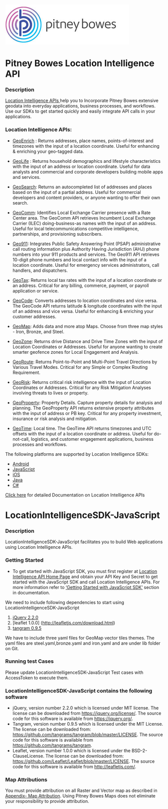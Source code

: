 ![Pitney Bowes](/PitneyBowes_Logo.jpg)

# Pitney Bowes Location Intelligence API

### Description
[Location Intelligence APIs ](http://developer.pitneybowes.com/en/location-intelligence.html) help you to Incorporate Pitney Bowes extensive geodata into everyday applications, business processes, and workflows. Use our SDKs to get started quickly and easily integrate API calls in your applications.

### Location Intelligence APIs:

* [GeoEnrich](https://locate.pitneybowes.com/geoenrich ) : Returns addresses, place names, points-of-interest and timezones with the input of a location coordinate. Useful for enhancing & enriching your geo-tagged data.

* [GeoLife](https://locate.pitneybowes.com/geolife.php) : Returns household demographics and lifestyle characteristics with the input of an address or location coordinate. Useful for data analysts and commercial and corporate developers building mobile apps and services.

* [GeoSearch](https://locate.pitneybowes.com/geosearch.php): Returns an autocompleted list of addresses and places based on the input of a partial address. Useful for commercial developers and content providers, or anyone wanting to offer their own search.

* [GeoComm](https://locate.pitneybowes.com/geocomm.php): Identifies Local Exchange Carrier presence with a Rate Center area. The GeoComm API retrieves Incumbent Local Exchange Carrier (ILEC) doing-business-as names with the input of an address. Useful for local telecommunications competitive intelligence, partnerships, and provisioning subscribers.

* [Geo911](https://locate.pitneybowes.com/geo911.php): Integrates Public Safety Answering Point (PSAP) administrative call routing information plus Authority Having Jurisdiction (AHJ) phone numbers into your 911 products and services. The Geo911 API retrieves 10-digit phone numbers and local contact info with the input of a location coordinate. Useful for emergency services administrators, call handlers, and dispatchers.

* [GeoTax](https://locate.pitneybowes.com/geotax.php): Returns local tax rates with the input of a location coordinate or an address. Critical for any billing, commerce, payment, or payroll application or service.

* [GeoCode](https://locate.pitneybowes.com/geocode.php): Converts addresses to location coordinates and vice versa. The GeoCode API returns latitude & longitude coordinates with the input of an address and vice versa. Useful for enhancing & enriching your customer addresses.

* [GeoMap](https://locate.pitneybowes.com/geomap.php): Adds data and more atop Maps. Choose from three map styles - Iron, Bronze, and Steel.

* [GeoZone](https://locate.pitneybowes.com/geozone): Returns drive Distance and Drive Time Zones with the input of Location Coordinates or Addresses. Useful for anyone wanting to create smarter geofence zones for Local Engagement and Analysis.

* [GeoRoute](https://locate.pitneybowes.com/georoute): Returns Point-to-Point and Multi-Point Travel Directions by Various Travel Modes. Critical for any Simple or Complex Routing Requirement.

* [GeoRisk](https://locate.pitneybowes.com/georisk): Returns critical risk intelligence with the input of Location Coordinates or Addresses. Critical for any Risk Mitigation Analyses involving threats to lives or property.

* [GeoProperty](https://locate.pitneybowes.com/geoproperty):  Property Details. Capture property details for analysis and planning. The GeoProperty API returns extensive property attributes with the input of address or PB key. Critical for any property investment, insurance or risk analysis and mitigation.

* [GeoTime](https://locate.pitneybowes.com/geotime): Local time. The GeoTime API returns timezones and UTC offsets with the input of a location coordinate or address. Useful for do-not-call, logistics, and customer engagement applications, business processes and workflows.

The following platforms are supported by Location Intelligence SDKs:
*	[Android](https://locate.pitneybowes.com/docs/location-intelligence/v1/en/index.html#Android%20SDK/android_intro.html)
*	[JavaScript](https://locate.pitneybowes.com/docs/location-intelligence/v1/en/index.html#Java%20Script%20SDK/js_intro.html) 
*	[iOS](https://locate.pitneybowes.com/docs/location-intelligence/v1/en/index.html#iOS%20SDK/ios_intro.html)
*	[Java](https://locate.pitneybowes.com/docs/location-intelligence/v1/en/index.html#Java%20SDK/java_intro.html)
*	[C#](https://locate.pitneybowes.com/docs/location-intelligence/v1/en/index.html#C_sdk/java_intro.html)  

[Click here](https://locate.pitneybowes.com/docs/location-intelligence/v1/en/index.html) for detailed Documentation on Location Intelligence APIs 


# LocationIntelligenceSDK-JavaScript
### Description
LocationIntelligenceSDK-JavaScript facilitates you to build Web applications using Location Intelligence APIs.
### Getting Started
* To get started with JavaScript SDK, you must first register at [Location Intelligence API Home Page](http://developer.pitneybowes.com/en/location-intelligence.html) and obtain your API Key and Secret to get started with the JavaScript SDK and call Location Intelligence APIs.
 For more information refer to [‘Getting Started with JavaScript SDK’](https://locate.pitneybowes.com/docs/location-intelligence/v1/en/index.html#Java%20Script%20SDK/js_intro.html) section in documentation.
 
 We need to include following dependencies to start using LocationIntelligenceSDK-JavaScript 
 
 1. [jQuery 2.2.0](https://code.jquery.com/jquery-2.2.0.min.js) 
 2. [leaflet 1.0.0] (http://leafletjs.com/download.html)
 3. [tangram 0.9.5 ](https://github.com/tangrams/tangram)
 
  We have to include three yaml files for GeoMap vector tiles themes. The yaml files are steel.yaml,bronze.yaml and iron.yaml and are under lib folder on Git. 

### Running test Cases
Please update LocationIntelligenceSDK-JavaScript Test cases with AccessToken to execute them.  

### LocationIntelligenceSDK-JavaScript contains the following software

* jQuery, version number 2.2.0 which is licensed under MIT license.  The license can be downloaded from https://jquery.org/license/.  The source code for this software is available from https://jquery.org/.
* Tangram, version number 0.9.5 which is licensed under the MIT License.  The license can be downloaded from: https://github.com/tangrams/tangram/blob/master/LICENSE.  The source code for this software is available from https://github.com/tangrams/tangram. 
* Leaflet, version number 1.0.0 which is licensed under the BSD-2-ClauseLicense.  The license can be downloaded from: https://github.com/Leaflet/Leaflet/blob/master/LICENSE.  The source code for this software is available from http://leafletjs.com/.


### Map Attributions

You must provide attribution on all Raster and Vector map as described in [Appendix- Map Attribution](https://locate.pitneybowes.com/docs/location-intelligence/v1/en/index.html#Appendix/appendix_o_mapattribution.html). Using Pitney Bowes Maps does not eliminate your responsibility to provide attribution.



